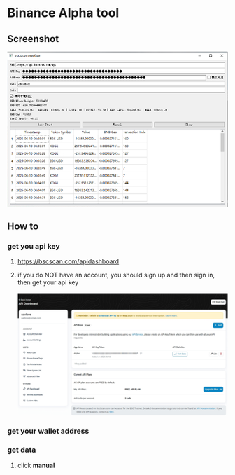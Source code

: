 # Binance Alpha tool



## Screenshot

![](pic\screenshoot_1.png)



## How to

### get you api key

1. https://bscscan.com/apidashboard

2. if you do NOT have an account, you should sign up and then sign in, then get your api key

   ![](pic\api_key.png)

### get your wallet address



### get data

1. click **manual**
